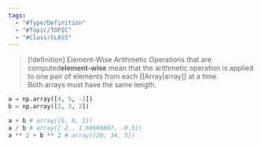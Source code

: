 ```yaml
---
tags:
  - "#Type/Definition"
  - "#Topic/TOPIC"
  - "#Class/CLASS"
---
```


> [!definition] Element-Wise Arithmetic
> Operations that are computed**element-wise** mean that the arithmetic operation is applied to one pair of elements from each [[Array|array]] at a time.  
> Both arrays must have the same length.

```python
a = np.array([4, 5, -1])
b = np.array([2, 3, 2])

a + b # array([6, 8, 1])
a / b # array([ 2., 1.66666667, -0.5])
a ** 2 + b ** 2 # array([20, 34, 5])
```
